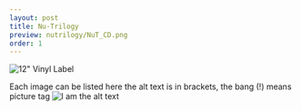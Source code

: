 ```yaml
---
layout: post
title: Nu-Trilogy
preview: nutrilogy/NuT_CD.png
order: 1
---
```

![12" Vinyl Label](NuT12inch.png)

Each image can be listed here the alt text is in brackets, the bang (!) means picture tag
![I am the alt text](LedgeDesignLetterhead.png)

